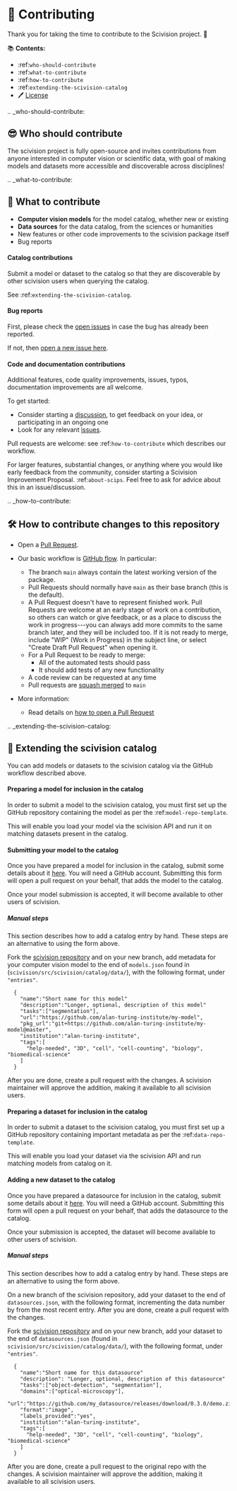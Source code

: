# 🎉 Contributing

Thank you for taking the time to contribute to the Scivision project. 🎉

📚 **Contents:**

- :ref:`who-should-contribute`
- :ref:`what-to-contribute`
- :ref:`how-to-contribute`
- :ref:`extending-the-scivision-catalog`
- 🖊️ [License](https://github.com/alan-turing-institute/scivision/blob/main/LICENSE)

.. _who-should-contribute:

😎 Who should contribute
---

The scivision project is fully open-source and invites contributions from anyone interested in computer vision or scientific data, with goal of making models and datasets more accessible and discoverable across disciplines!

.. _what-to-contribute:

🤔 What to contribute
---

* **Computer vision models** for the model catalog, whether new or existing
* **Data sources** for the data catalog, from the sciences or humanities
* New features or other code improvements to the scivision package itself
* Bug reports

#### Catalog contributions

Submit a model or dataset to the catalog so that they are discoverable by other scivision users when querying the catalog.

See :ref:`extending-the-scivision-catalog`.

#### Bug reports

First, please check the [open issues](https://github.com/alan-turing-institute/scivision/issues) in case the bug has already been reported.

If not, then [open a new issue here](https://github.com/alan-turing-institute/scivision/issues/new/choose).

#### Code and documentation contributions

Additional features, code quality improvements, issues, typos, documentation improvements are all welcome.

To get started:
 * Consider starting a [discussion](https://github.com/alan-turing-institute/scivision/discussions), to get feedback on your idea, or participating in an ongoing one
 * Look for any relevant [issues](https://github.com/alan-turing-institute/scivision/issues).

Pull requests are welcome: see :ref:`how-to-contribute` which describes our workflow.

For larger features, substantial changes, or anything where you would like early feedback from the community, consider starting a Scivision Improvement Proposal.  :ref:`about-scips`.  Feel free to ask for advice about this in an issue/discussion.

.. _how-to-contribute:

🛠 How to contribute changes to this repository
---

- Open a [Pull Request](https://github.com/alan-turing-institute/scivision/pulls).

- Our basic workflow is [GitHub flow](https://docs.github.com/en/get-started/quickstart/github-flow).  In particular:
  - The branch `main` always contain the latest working version of the package.
  - Pull Requests should normally have `main` as their base branch (this is the default).
  - A Pull Request doesn't have to represent finished work. Pull Requests are welcome at an early stage of work on a contribution, so others can watch or give feedback, or as a place to discuss the work in progress---you can always add more commits to the same branch later, and they will be included too. If it is not ready to merge, include "WIP" (Work in Progress) in the subject line, or select "Create Draft Pull Request" when opening it.
  - For a Pull Request to be ready to merge:
    - All of the automated tests should pass
    - It should add tests of any new functionality
  - A code review can be requested at any time
  - Pull requests are [squash merged](https://github.blog/2016-04-01-squash-your-commits/) to `main`

- More information:
  - Read details on [how to open a Pull Request](https://opensource.guide/how-to-contribute/#opening-a-pull-request)

.. _extending-the-scivision-catalog:

🎁 Extending the scivision catalog
---

You can add models or datasets to the scivision catalog via the GitHub workflow described above.

#### Preparing a model for inclusion in the catalog

In order to submit a model to the scivision catalog, you must first set up the GitHub repository containing the model as per the :ref:`model-repo-template`.

This will enable you load your model via the scivision API and run it on matching datasets present in the catalog.

#### Submitting your model to the catalog

Once you have prepared a model for inclusion in the catalog, submit some details about it [here](https://sci.vision/#/new-model).  You will need a GitHub account. Submitting this form will open a pull request on your behalf, that adds the model to the catalog.

Once your model submission is accepted, it will become available to other users of scivision.

##### Manual steps

This section describes how to add a catalog entry by hand.  These steps are an alternative to using the form above.

Fork the [scivision repository](https://github.com/alan-turing-institute/scivision) and on your new branch, add metadata for your computer vision model to the end of `models.json` found in (`scivision/src/scivision/catalog/data/`), with the following format, under `"entries"`.

```
  {
    "name":"Short name for this model"
    "description":"Longer, optional, description of this model"
    "tasks":["segmentation"],
    "url":"https://github.com/alan-turing-institute/my-model",
    "pkg_url":"git+https://github.com/alan-turing-institute/my-model@master",
    "institution":"alan-turing-institute",
    "tags":[
      "help-needed", "3D", "cell", "cell-counting", "biology", "biomedical-science" 
    ]
  }
```

After you are done, create a pull request with the changes. A scivision maintainer will approve the addition, making it available to all scivision users.

#### Preparing a dataset for inclusion in the catalog

In order to submit a dataset to the scivision catalog, you must first set up a GitHub repository containing important metadata as per the :ref:`data-repo-template`.

This will enable you load your dataset via the scivision API and run matching models from catalog on it.

#### Adding a new dataset to the catalog

Once you have prepared a datasource for inclusion in the catalog, submit some details about it [here](https://sci.vision/#/new-datasource).  You will need a GitHub account. Submitting this form will open a pull request on your behalf, that adds the datasource to the catalog.

Once your submission is accepted, the dataset will become available to other users of scivision.

##### Manual steps

This section describes how to add a catalog entry by hand.  These steps are an alternative to using the form above.

On a new branch of the scivision repository, add your dataset to the end of `datasources.json`, with the following format, incrementing the data number by from the most recent entry. After you are done, create a pull request with the changes.

Fork the [scivision repository](https://github.com/alan-turing-institute/scivision) and on your new branch, add your dataset to the end of `datasources.json` (found in `scivision/src/scivision/catalog/data/`), with the following format, under `"entries"`.

```
  {
    "name":"Short name for this datasource"
    "description": "Longer, optional, description of this datasource"
    "tasks":["object-detection", "segmentation"],
    "domains":["optical-microscopy"],
    "url":"https://github.com/my_datasource/releases/download/0.3.0/demo.zip",
    "format":"image",
    "labels_provided":"yes",
    "institution":"alan-turing-institute",
    "tags":[
      "help-needed", "3D", "cell", "cell-counting", "biology", "biomedical-science" 
    ]
  }
 ```
 
 After you are done, create a pull request to the original repo with the changes. A scivision maintainer will approve the addition, making it available to all scivision users.
